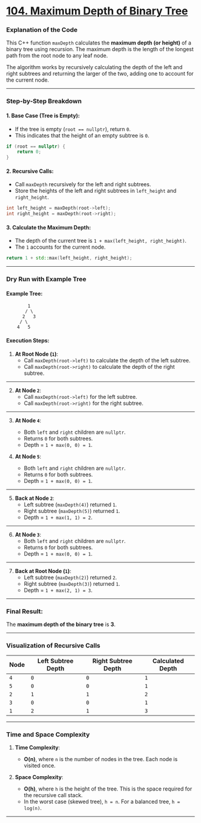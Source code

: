 # [104. Maximum Depth of Binary Tree](https://leetcode.com/problems/maximum-depth-of-binary-tree/description/)

### Explanation of the Code

This C++ function `maxDepth` calculates the **maximum depth (or height)** of a binary tree using recursion. The maximum depth is the length of the longest path from the root node to any leaf node.

The algorithm works by recursively calculating the depth of the left and right subtrees and returning the larger of the two, adding one to account for the current node.

---

### Step-by-Step Breakdown

#### 1. **Base Case (Tree is Empty)**:

- If the tree is empty (`root == nullptr`), return `0`.
- This indicates that the height of an empty subtree is `0`.

```cpp
if (root == nullptr) {
    return 0;
}
```

#### 2. **Recursive Calls**:

- Call `maxDepth` recursively for the left and right subtrees.
- Store the heights of the left and right subtrees in `left_height` and `right_height`.

```cpp
int left_height = maxDepth(root->left);
int right_height = maxDepth(root->right);
```

#### 3. **Calculate the Maximum Depth**:

- The depth of the current tree is `1 + max(left_height, right_height)`.
- The `1` accounts for the current node.

```cpp
return 1 + std::max(left_height, right_height);
```

---

### Dry Run with Example Tree

#### Example Tree:

```
        1
       / \
      2   3
     / \
    4   5
```

#### Execution Steps:

1. **At Root Node (`1`)**:
   - Call `maxDepth(root->left)` to calculate the depth of the left subtree.
   - Call `maxDepth(root->right)` to calculate the depth of the right subtree.

---

2. **At Node `2`**:
   - Call `maxDepth(root->left)` for the left subtree.
   - Call `maxDepth(root->right)` for the right subtree.

---

3. **At Node `4`**:

   - Both `left` and `right` children are `nullptr`.
   - Returns `0` for both subtrees.
   - Depth = `1 + max(0, 0) = 1`.

4. **At Node `5`**:
   - Both `left` and `right` children are `nullptr`.
   - Returns `0` for both subtrees.
   - Depth = `1 + max(0, 0) = 1`.

---

5. **Back at Node `2`**:
   - Left subtree (`maxDepth(4)`) returned `1`.
   - Right subtree (`maxDepth(5)`) returned `1`.
   - Depth = `1 + max(1, 1) = 2`.

---

6. **At Node `3`**:
   - Both `left` and `right` children are `nullptr`.
   - Returns `0` for both subtrees.
   - Depth = `1 + max(0, 0) = 1`.

---

7. **Back at Root Node (`1`)**:
   - Left subtree (`maxDepth(2)`) returned `2`.
   - Right subtree (`maxDepth(3)`) returned `1`.
   - Depth = `1 + max(2, 1) = 3`.

---

### Final Result:

The **maximum depth of the binary tree** is **3**.

---

### Visualization of Recursive Calls

| Node | Left Subtree Depth | Right Subtree Depth | Calculated Depth |
| ---- | ------------------ | ------------------- | ---------------- |
| `4`  | `0`                | `0`                 | `1`              |
| `5`  | `0`                | `0`                 | `1`              |
| `2`  | `1`                | `1`                 | `2`              |
| `3`  | `0`                | `0`                 | `1`              |
| `1`  | `2`                | `1`                 | `3`              |

---

### Time and Space Complexity

1. **Time Complexity**:

   - **O(n)**, where `n` is the number of nodes in the tree. Each node is visited once.

2. **Space Complexity**:
   - **O(h)**, where `h` is the height of the tree. This is the space required for the recursive call stack.
   - In the worst case (skewed tree), `h = n`. For a balanced tree, `h = log(n)`.

---
